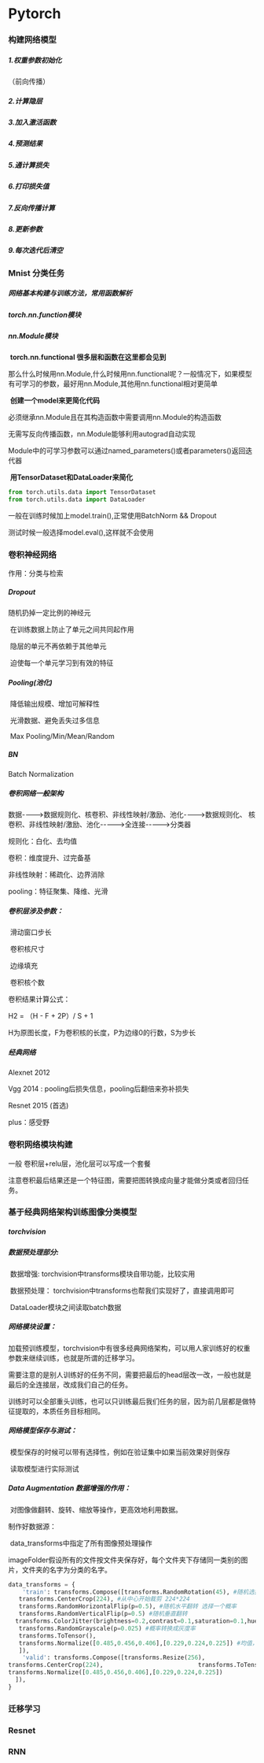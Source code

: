 # Pytorch

### 构建网络模型

##### 1.权重参数初始化

（前向传播）

##### 	2.计算隐层

##### 	3.加入激活函数

##### 	4.预测结果

##### 	5.通计算损失

##### 6.打印损失值

##### 7.反向传播计算

##### 8.更新参数

##### 9.每次迭代后清空



### Mnist 分类任务

##### 网络基本构建与训练方法，常用函数解析

##### torch.nn.function模块

##### nn.Module模块

​	**torch.nn.functional 很多层和函数在这里都会见到**

 那么什么时候用nn.Module,什么时候用nn.functional呢？一般情况下，如果模型有可学习的参数，最好用nn.Module,其他用nn.functional相对更简单

​	**创建一个model来更简化代码**

必须继承nn.Module且在其构造函数中需要调用nn.Module的构造函数

无需写反向传播函数，nn.Module能够利用autograd自动实现

Module中的可学习参数可以通过named_parameters()或者parameters()返回迭代器

​	**用TensorDataset和DataLoader来简化**

```python
from torch.utils.data import TensorDataset
from torch.utils.data import DataLoader
```

一般在训练时候加上model.train(),正常使用BatchNorm && Dropout

测试时候一般选择model.eval(),这样就不会使用



### 卷积神经网络

作用：分类与检索



##### Dropout

随机扔掉一定比例的神经元

​	在训练数据上防止了单元之间共同起作用

​	隐层的单元不再依赖于其他单元

​	迫使每一个单元学习到有效的特征

##### Pooling(池化)

​	降低输出规模、增加可解释性

​	光滑数据、避免丢失过多信息

​	Max Pooling/Min/Mean/Random

##### BN

Batch Normalization



##### 卷积网络一般架构

数据---->数据规则化、核卷积、非线性映射/激励、池化---->数据规则化、 核卷积、非线性映射/激励、池化----->全连接----->分类器

规则化：白化、去均值

卷积：维度提升、过完备基

非线性映射：稀疏化、边界消除

pooling：特征聚集、降维、光滑



##### 卷积层涉及参数：

​	滑动窗口步长

​	卷积核尺寸

​	边缘填充

​	卷积核个数

卷积结果计算公式：

 H2 = （H - F + 2P）/ S + 1

H为原图长度，F为卷积核的长度，P为边缘0的行数，S为步长



##### 经典网络

Alexnet 2012

Vgg 2014 : pooling后损失信息，pooling后翻倍来弥补损失

Resnet 2015 (首选)

plus：感受野



### 卷积网络模块构建

一般 卷积层+relu层，池化层可以写成一个套餐

注意卷积最后结果还是一个特征图，需要把图转换成向量才能做分类或者回归任务。



### 基于经典网络架构训练图像分类模型

##### torchvision

##### 数据预处理部分:

​	数据增强: torchvision中transforms模块自带功能，比较实用

​	数据预处理： torchvision中transforms也帮我们实现好了，直接调用即可

​	DataLoader模块之间读取batch数据

##### 网络模块设置：

​	加载预训练模型，torchvision中有很多经典网络架构，可以用人家训练好的权重参数来继续训练，也就是所谓的迁移学习。

​	需要注意的是别人训练好的任务不同，需要把最后的head层改一改，一般也就是最后的全连接层，改成我们自己的任务。

​	训练时可以全部重头训练，也可以只训练最后我们任务的层，因为前几层都是做特征提取的，本质任务目标相同。

##### 网络模型保存与测试：

​	模型保存的时候可以带有选择性，例如在验证集中如果当前效果好则保存

​	读取模型进行实际测试

##### Data Augmentation 数据增强的作用：

​	对图像做翻转、旋转、缩放等操作，更高效地利用数据。

制作好数据源：

​	data_transforms中指定了所有图像预处理操作

​	imageFolder假设所有的文件按文件夹保存好，每个文件夹下存储同一类别的图片，文件夹的名字为分类的名字。

```python
data_transforms = {
	'train': transforms.Compose([transforms.RandomRotation(45), #随机选择，-45到45度之间随机选
   transforms.CenterCrop(224), #从中心开始裁剪 224*224
   transforms.RandomHorizontalFlip(p=0.5), #随机水平翻转 选择一个概率
   transforms.RandomVerticalFlip(p=0.5) #随机垂直翻转
  transforms.ColorJitter(brightness=0.2,contrast=0.1,saturation=0.1,hue=0.1), #参数1为亮度，参数2为对比度，参数3为饱和度，参数4为色相。
   transforms.RandomGrayscale(p=0.025) #概率转换成灰度率                              
   transforms.ToTensor(),
   transforms.Normalize([0.485,0.456,0.406],[0.229,0.224,0.225]) #均值，标准差
   ]),
    'valid': transforms.Compose([transforms.Resize(256),
transforms.CenterCrop(224),                           transforms.ToTensor(),
transforms.Normalize([0.485,0.456,0.406],[0.229,0.224,0.225])
  ]),
}
```

### 迁移学习



### Resnet



### RNN